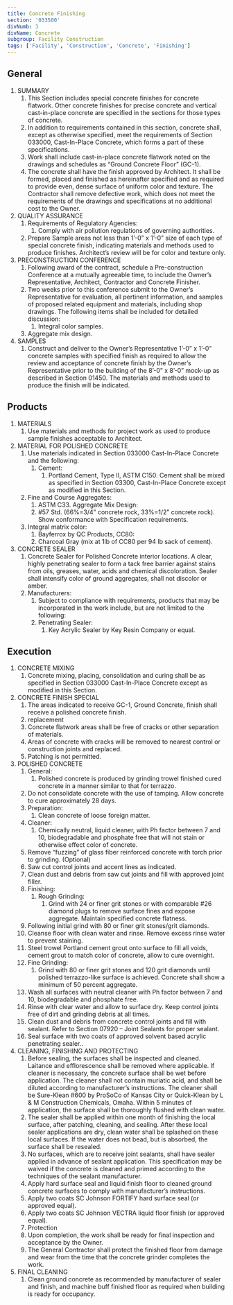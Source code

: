 ```yaml
---
title: Concrete Finishing
section: '033500'
divNumb: 3
divName: Concrete
subgroup: Facility Construction
tags: ['Facility', 'Construction', 'Concrete', 'Finishing']
---
```


## General

1. SUMMARY
   1. This Section includes special concrete finishes for concrete flatwork. Other concrete finishes for precise concrete and vertical cast-in-place concrete are specified in the sections for those types of concrete.
   1. In addition to requirements contained in this section, concrete shall, except as otherwise specified, meet the requirements of Section 033000, Cast-In-Place Concrete, which forms a part of these specifications.
   1. Work shall include cast-in-place concrete flatwork noted on the drawings and schedules as “Ground Concrete Floor” (GC-1).
   1. The concrete shall have the finish approved by Architect. It shall be formed, placed and finished as hereinafter specified and as required to provide even, dense surface of uniform color and texture. The Contractor shall remove defective work, which does not meet the requirements of the drawings and specifications at no additional cost to the Owner.
1. QUALITY ASSURANCE
   1. Requirements of Regulatory Agencies:
      1. Comply with air pollution regulations of governing authorities.
   1. Prepare Sample areas not less than 1’-0” x 1’-0” size of each type of special concrete finish, indicating materials and methods used to produce finishes. Architect’s review will be for color and texture only.
1. PRECONSTRUCTION CONFERENCE
   1. Following award of the contract, schedule a Pre-construction Conference at a mutually agreeable time, to include the Owner’s Representative, Architect, Contractor and Concrete Finisher.
   1. Two weeks prior to this conference submit to the Owner’s Representative for evaluation, all pertinent information, and samples of proposed related equipment and materials, including shop drawings. The following items shall be included for detailed discussion:
      1. Integral color samples.
   1. Aggregate mix design.
1. SAMPLES
   1. Construct and deliver to the Owner’s Representative 1’-0” x 1’-0” concrete samples with specified finish as required to allow the review and acceptance of concrete finish by the Owner’s Representative prior to the building of the 8’-0” x 8’-0” mock-up as described in Section 01450. The materials and methods used to produce the finish will be indicated.

## Products

1. MATERIALS
   1. Use materials and methods for project work as used to produce sample finishes acceptable to Architect.
1. MATERIAL FOR POLISHED CONCRETE
   1. Use materials indicated in Section 033000 Cast-In-Place Concrete and the following:
      1. Cement:
         1. Portland Cement, Type II, ASTM C150. Cement shall be mixed as specified in Section 03300, Cast-In-Place Concrete except as modified in this Section.
   1. Fine and Course Aggregates:
      1. ASTM C33. Aggregate Mix Design:
      1. #57 Std. (66%=3/4” concrete rock, 33%=1/2” concrete rock). Show conformance with Specification requirements.
   1. Integral matrix color:
      1. Bayferrox by QC Products, CC80:
      1. Charcoal Gray (mix at 1lb of CC80 per 94 lb sack of cement).
1. CONCRETE SEALER
   1. Concrete Sealer for Polished Concrete interior locations. A clear, highly penetrating sealer to form a tack free barrier against stains from oils, greases, water, acids and chemical discoloration. Sealer shall intensify color of ground aggregates, shall not discolor or amber.
   1. Manufacturers:
      1. Subject to compliance with requirements, products that may be incorporated in the work include, but are not limited to the following:
      1. Penetrating Sealer:
         1. Key Acrylic Sealer by Key Resin Company or equal.

## Execution

1. CONCRETE MIXING
   1. Concrete mixing, placing, consolidation and curing shall be as specified in Section 033000 Cast-In-Place Concrete except as modified in this Section.
1. CONCRETE FINISH SPECIAL
   1. The areas indicated to receive GC-1, Ground Concrete, finish shall receive a polished concrete finish.
   1. replacement
   1. Concrete flatwork areas shall be free of cracks or other separation of materials.
   1. Areas of concrete with cracks will be removed to nearest control or construction joints and replaced.
   1. Patching is not permitted.
1. POLISHED CONCRETE
   1. General:
      1. Polished concrete is produced by grinding trowel finished cured concrete in a manner similar to that for terrazzo.
   1. Do not consolidate concrete with the use of tamping. Allow concrete to cure approximately 28 days.
   1. Preparation:
      1. Clean concrete of loose foreign matter.
   1. Cleaner:
      1. Chemically neutral, liquid cleaner, with Ph factor between 7 and 10, biodegradable and phosphate free that will not stain or otherwise effect color of concrete.
   1. Remove “fuzzing” of glass fiber reinforced concrete with torch prior to grinding. (Optional)
   1. Saw cut control joints and accent lines as indicated.
   1. Clean dust and debris from saw cut joints and fill with approved joint filler.
   1. Finishing:
      1. Rough Grinding:
         1. Grind with 24 or finer grit stones or with comparable #26 diamond plugs to remove surface fines and expose aggregate. Maintain specified concrete flatness.
   1. Following initial grind with 80 or finer grit stones/grit diamonds.
   1. Cleanse floor with clean water and rinse. Remove excess rinse water to prevent staining.
   1. Steel trowel Portland cement grout onto surface to fill all voids, cement grout to match color of concrete, allow to cure overnight.
   1. Fine Grinding:
      1. Grind with 80 or finer grit stones and 120 grit diamonds until polished terrazzo-like surface is achieved. Concrete shall show a minimum of 50 percent aggregate.
   1. Wash all surfaces with neutral cleaner with Ph factor between 7 and 10, biodegradable and phosphate free.
   1. Rinse with clear water and allow to surface dry. Keep control joints free of dirt and grinding debris at all times.
   1. Clean dust and debris from concrete control joints and fill with sealant. Refer to Section 07920 – Joint Sealants for proper sealant.
   1. Seal surface with two coats of approved solvent based acrylic penetrating sealer..
1. CLEANING, FINISHING AND PROTECTING
   1. Before sealing, the surfaces shall be inspected and cleaned. Laitance and efflorescence shall be removed where applicable. If cleaner is necessary, the concrete surface shall be wet before application. The cleaner shall not contain muriatic acid, and shall be diluted according to manufacturer’s instructions. The cleaner shall be Sure-Klean #600 by ProSoCo of Kansas City or Quick-Klean by L & M Construction Chemicals, Omaha. Within 5 minutes of application, the surface shall be thoroughly flushed with clean water.
   1. The sealer shall be applied within one month of finishing the local surface, after patching, cleaning, and sealing. After these local sealer applications are dry, clean water shall be splashed on these local surfaces. If the water does not bead, but is absorbed, the surface shall be resealed.
   1. No surfaces, which are to receive joint sealants, shall have sealer applied in advance of sealant application. This specification may be waived if the concrete is cleaned and primed according to the techniques of the sealant manufacturer.
   1. Apply hard surface seal and liquid finish floor to cleaned ground concrete surfaces to comply with manufacturer’s instructions.
   1. Apply two coats SC Johnson FORTIFY hard surface seal (or approved equal).
   1. Apply two coats SC Johnson VECTRA liquid floor finish (or approved equal).
   1. Protection
   1. Upon completion, the work shall be ready for final inspection and acceptance by the Owner.
   1. The General Contractor shall protect the finished floor from damage and wear from the time that the concrete grinder completes the work.
1. FINAL CLEANING
   1. Clean ground concrete as recommended by manufacturer of sealer and finish, and machine buff finished floor as required when building is ready for occupancy.
